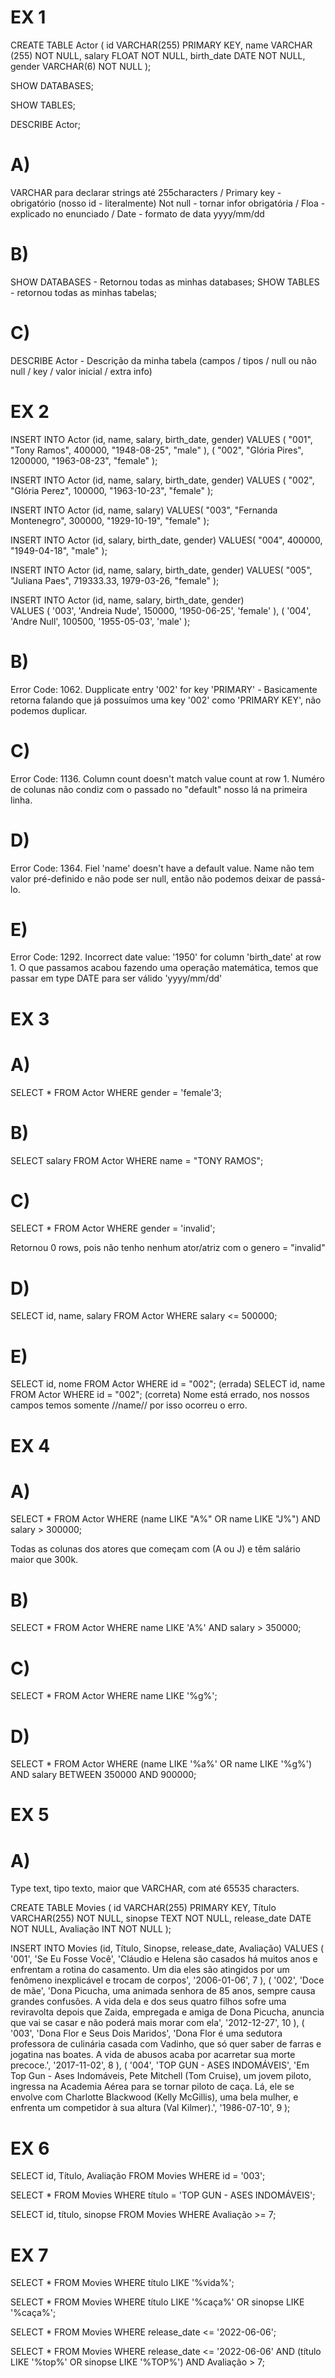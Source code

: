 # EX 1  
CREATE TABLE Actor (
    id VARCHAR(255) PRIMARY KEY,
    name VARCHAR (255) NOT NULL,
    salary FLOAT NOT NULL,
    birth_date DATE NOT NULL,
    gender VARCHAR(6) NOT NULL
);

SHOW DATABASES; 

SHOW TABLES;

DESCRIBE Actor;
# A) 
VARCHAR para declarar strings até 255characters / Primary key - obrigatório (nosso id - literalmente)
Not null - tornar infor obrigatória / Floa - explicado no enunciado / Date - formato de data  yyyy/mm/dd 
# B)
SHOW DATABASES - Retornou todas as minhas databases;
SHOW TABLES - retornou todas as minhas tabelas;   
# C)
DESCRIBE Actor - Descrição da minha tabela (campos / tipos / null ou não null / key / valor inicial / extra info)

# EX 2 
INSERT INTO Actor (id, name, salary, birth_date, gender) 
VALUES (
"001", 
"Tony Ramos",
400000, 
"1948-08-25",
"male"
), 
(
"002",
"Glória Pires",
1200000,
"1963-08-23",
"female"
);

INSERT INTO Actor (id, name, salary, birth_date, gender) 
VALUES (
"002",
"Glória Perez",
100000,
"1963-10-23",
"female"
);

INSERT INTO Actor (id, name, salary)
VALUES(
  "003", 
  "Fernanda Montenegro",
  300000,
  "1929-10-19", 
  "female"
);

INSERT INTO Actor (id, salary, birth_date, gender)
VALUES(
  "004",
  400000,
  "1949-04-18", 
  "male"
);

INSERT INTO Actor (id, name, salary, birth_date, gender)
VALUES(
  "005", 
  "Juliana Paes",
  719333.33,
  1979-03-26, 
  "female"
);

INSERT INTO Actor (id, name, salary, birth_date, gender)  
VALUES
(
'003',
'Andreia Nude',
150000,
'1950-06-25',
'female'
), 
(
'004',
'Andre Null',
100500,
'1955-05-03',
'male'
);

# B) 
Error Code: 1062. Dupplicate entry '002' for key 'PRIMARY' - Basicamente retorna falando que já possuímos uma 
key '002' como 'PRIMARY KEY', não podemos duplicar. 

# C)
Error Code: 1136. Column count doesn't match value count at row 1. 
Numéro de colunas não condiz com o passado no "default" nosso lá na primeira linha. 
# D)
Error Code: 1364. Fiel 'name' doesn't have a default value.
Name não tem valor pré-definido e não pode ser null, então não podemos deixar de passá-lo.
# E)
Error Code: 1292. Incorrect date value: '1950' for column 'birth_date' at row 1. 
O que passamos acabou fazendo uma operação matemática, temos que passar em type DATE para ser válido 
'yyyy/mm/dd'

# EX 3  
# A)
SELECT * FROM Actor WHERE gender = 'female'3;

# B)
SELECT salary FROM Actor WHERE name = "TONY RAMOS";

# C)
SELECT * FROM Actor WHERE gender = 'invalid';

Retornou 0 rows, pois não tenho nenhum ator/atriz com o genero = "invalid"

# D)
SELECT id, name, salary FROM Actor WHERE salary <= 500000;

# E)
SELECT id, nome FROM Actor WHERE id = "002"; (errada)
SELECT id, name FROM Actor WHERE id = "002"; (correta)
Nome está errado, nos nossos campos temos somente //name// por isso ocorreu o erro.

# EX 4  
# A) 
SELECT * FROM Actor
WHERE (name LIKE "A%" OR name LIKE "J%") AND salary > 300000; 

Todas as colunas dos atores que começam com (A ou J) e têm salário maior que 300k.  
# B)
SELECT * FROM Actor WHERE name LIKE 'A%' AND salary > 350000;

# C)
SELECT * FROM Actor WHERE name LIKE '%g%';

# D)
SELECT * FROM Actor WHERE (name LIKE '%a%' OR name LIKE '%g%') AND 
salary BETWEEN 350000  AND 900000; 

# EX 5
# A)
Type text, tipo texto, maior que VARCHAR, com até 65535 characters.  

CREATE TABLE Movies (
id VARCHAR(255) PRIMARY KEY,
Título VARCHAR(255) NOT NULL,
sinopse TEXT NOT NULL,
release_date DATE NOT NULL,
Avaliação INT NOT NULL
);

INSERT INTO Movies (id, Título, Sinopse, release_date, Avaliação)
VALUES
(
'001',
'Se Eu Fosse Você',
'Cláudio e Helena são casados há muitos anos e enfrentam a rotina do casamento.
 Um dia eles são atingidos por um fenômeno inexplicável e trocam de corpos',
'2006-01-06',
7
),
(
'002',
'Doce de mãe',
'Dona Picucha, uma animada senhora de 85 anos, sempre causa grandes confusões.
 A vida dela e dos seus quatro filhos sofre uma reviravolta depois que Zaida,
 empregada e amiga de Dona Picucha, anuncia que vai se casar e não poderá mais
 morar com ela',
'2012-12-27',
10
),
(
'003',
'Dona Flor e Seus Dois Maridos',
'Dona Flor é uma sedutora professora de culinária casada com Vadinho,
 que só quer saber de farras e jogatina nas boates.
 A vida de abusos acaba por acarretar sua morte precoce.',
'2017-11-02',
8
),
(
'004',
'TOP GUN - ASES INDOMÁVEIS',
'Em Top Gun - Ases Indomáveis, Pete Mitchell (Tom Cruise),
 um jovem piloto, ingressa na Academia Aérea para se tornar piloto de caça.
 Lá, ele se envolve com Charlotte Blackwood (Kelly McGillis), uma bela mulher,
 e enfrenta um competidor à sua altura (Val Kilmer).',
'1986-07-10',
9
);

# EX 6  
SELECT id, Título, Avaliação FROM Movies WHERE id = '003';

SELECT * FROM Movies WHERE título = 'TOP GUN - ASES INDOMÁVEIS';

SELECT id, título, sinopse FROM Movies WHERE Avaliação >= 7;

# EX 7  
SELECT * FROM Movies WHERE título LIKE '%vida%';

SELECT * FROM Movies WHERE título LIKE '%caça%' OR sinopse LIKE '%caça%';

SELECT * FROM Movies WHERE release_date <= '2022-06-06';

SELECT * FROM Movies WHERE release_date <= '2022-06-06' AND 
(título LIKE '%top%' OR sinopse LIKE '%TOP%') AND Avaliação > 7;  
